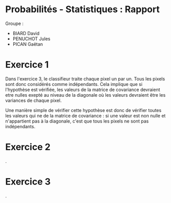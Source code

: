 # Probabilités - Statistiques : Rapport

Groupe :

- BIARD David
- PENUCHOT Jules
- PICAN Gaëtan

# Exercice 1
Dans l'exercice 3, le classifieur traite chaque pixel un par un. Tous les pixels sont donc considérés comme indépendants. Cela implique que si l'hypothèse est vérifiée, les valeurs de la matrice de covariance devraient etre nulles exepté au niveau de la diagonale où les valeurs devraient être les variances de chaque pixel.

Une manière simple de vérifier cette hypothèse est donc de vérifier toutes les valeurs qui ne de la matrice de covariance : si une valeur est non nulle et n'appartient pas à la diagonale, c'est que tous les pixels ne sont pas indépendants.




# Exercice 2

.

# Exercice 3

.
